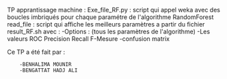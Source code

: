 TP apprantissage machine : 
Exe_file_RF.py : script qui appel weka avec des boucles imbriqués pour chaque paramétre de l'algorithme RandomForest
read_file : script qui affiche les meilleurs paramètres a partir du fichier result_RF.sh avec :
		-Options : (tous les paramètres de l'algorithme)
		-Les valeurs ROC Precision Recall F-Mesure
		-confusion matrix


Ce TP a été fait par :

		-BENHALIMA MOUNIR
		-BENGATTAT HADJ ALI
